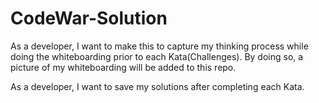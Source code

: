 # CodeWar-Solution
As a developer, I want to make this to capture my thinking process while doing the whiteboarding prior to each Kata(Challenges). By doing so, a picture of my whiteboarding will be added to this repo.

As a developer, I want to save my solutions after completing each Kata.
